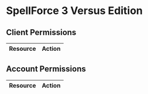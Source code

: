 # SpellForce 3 Versus Edition


## Client Permissions
| Resource | Action |
| -------- | ------ |

## Account Permissions
| Resource | Action |
| -------- | ------ |

